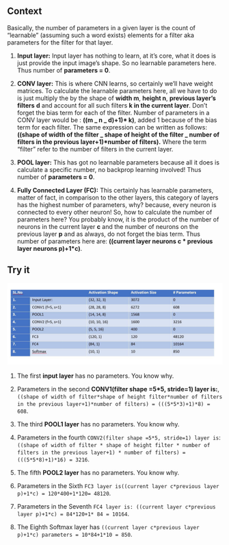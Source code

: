 ## Context

Basically, the number of parameters in a given layer is the count of “learnable” (assuming such a word exists) elements for a filter aka parameters for the filter for that layer.

1.  **Input layer:** Input layer has nothing to learn, at it’s core, what it does is just provide the input image’s shape. So no learnable parameters here. Thus number of **parameters = 0**.

2.  **CONV layer:** This is where CNN learns, so certainly we’ll have weight matrices. To calculate the learnable parameters here, all we have to do is just multiply the by the shape of **width m**, **height n**, **previous layer’s filters** **d** and account for all such filters **k in the current layer**. Don’t forget the bias term for each of the filter. Number of parameters in a CONV layer would be : **((m _ n _ d)+1)\* k)**, added 1 because of the bias term for each filter. The same expression can be written as follows: **((shape of width of the filter _ shape of height of the filter _ number of filters in the previous layer+1)\*number of filters).** Where the term “filter” refer to the number of filters in the current layer.

3.  **POOL layer:** This has got no learnable parameters because all it does is calculate a specific number, no backprop learning involved! Thus number of **parameters = 0**.

4.  **Fully Connected Layer (FC):** This certainly has learnable parameters, matter of fact, in comparison to the other layers, this category of layers has the highest number of parameters, why? because, every neuron is connected to every other neuron! So, how to calculate the number of parameters here? You probably know, it is the product of the number of neurons in the current layer **c** and the number of neurons on the previous layer **p** and as always, do not forget the bias term. Thus number of parameters here are: **((current layer neurons c * previous layer neurons p)+1*c)**.

## Try it

![img](../../assets/cal_param_1.jpeg)

1.  The first **input layer** has no parameters. You know why.
2.  Parameters in the second **CONV1(filter shape =5\*5, stride=1) layer is:**, `((shape of width of filter*shape of height filter*number of filters in the previous layer+1)*number of filters) = (((5*5*3)+1)*8) = 608`.
3.  The third **POOL1 layer** has no parameters. You know why.
4.  Parameters in the fourth `CONV2(filter shape =5*5, stride=1) layer is`: `((shape of width of filter * shape of height filter * number of filters in the previous layer+1) * number of filters) = (((5*5*8)+1)*16) = 3216`.

5.  The fifth **POOL2 layer** has no parameters. You know why.

6.  Parameters in the Sixth `FC3 layer is((current layer c*previous layer p)+1*c) = 120*400+1*120= 48120`.

7.  Parameters in the Seventh `FC4 layer is: ((current layer c*previous layer p)+1*c) = 84*120+1* 84 = 10164`.

8.  The Eighth Softmax layer has `((current layer c*previous layer p)+1*c) parameters = 10*84+1*10 = 850`.
